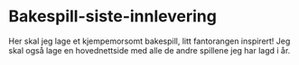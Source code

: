 # Bakespill-siste-innlevering
 Her skal jeg lage et kjempemorsomt bakespill, litt fantorangen inspirert! Jeg skal også lage en hovednettside med alle de andre spillene jeg har lagd i år.
